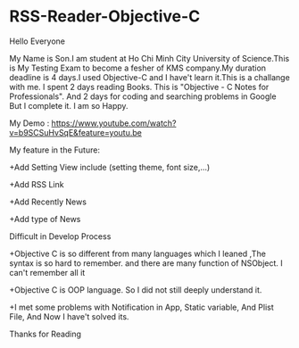 # RSS-Reader-Objective-C
Hello Everyone

My Name is Son.I am student at Ho Chi Minh City University of Science.This is My Testing Exam to become a fesher of KMS company.My duration deadline is 4 days.I used Objective-C and I have't learn it.This is a challange with me. I spent 2 days reading Books. This is "Objective - C Notes for Professionals". And 2 days for coding and searching problems in Google
But I complete it. I am so Happy.

My Demo : https://www.youtube.com/watch?v=b9SCSuHvSqE&feature=youtu.be

My feature in the Future:

+Add Setting View include (setting theme, font size,...)

+Add RSS Link 

+Add Recently News

+Add type of News

Difficult in Develop Process

+Objective C is so different from many languages which I leaned ,The syntax is so hard to remember. 
and there are many function of NSObject. I can't remember all it 

+Objective C is OOP language. So I did not still deeply understand it. 

+I met some problems with Notification in App, Static variable, And Plist File, And Now I have't solved its.

Thanks for Reading 
